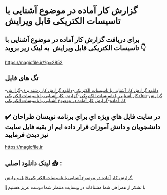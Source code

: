# گزارش کار آماده در موضوع آشنایی با تاسیسات الکتریکی قابل ویرایش 

## برای دریافت گزارش کار آماده در موضوع آشنایی با تاسیسات الکتریکی قابل ویرایش  به لینک زیر بروید 👇

https://magicfile.ir/?p=2852

## تگ های فایل

-[دانلود گزارش کار آشنایی با تاسیسات الکتریکی](https://magicfile.ir/product/%da%af%d8%b2%d8%a7%d8%b1%d8%b4-%da%a9%d8%a7%d8%b1-%d8%a2%d9%85%d8%a7%d8%af%d9%87-%d8%af%d8%b1-%d9%85%d9%88%d8%b6%d9%88%d8%b9-%d8%a2%d8%b4%d9%86%d8%a7%db%8c%db%8c-%d8%a8%d8%a7-%d8%aa%d8%a7%d8%b3%db%8c%d8%b3%d8%a7%d8%aa-%d8%a7%d9%84%da%a9%d8%aa%d8%b1%db%8c%da%a9%db%8c/)-[دانلود گزارش کار رشته برق](https://magicfile.ir/product/%da%af%d8%b2%d8%a7%d8%b1%d8%b4-%da%a9%d8%a7%d8%b1-%d8%a2%d9%85%d8%a7%d8%af%d9%87-%d8%af%d8%b1-%d9%85%d9%88%d8%b6%d9%88%d8%b9-%d8%a2%d8%b4%d9%86%d8%a7%db%8c%db%8c-%d8%a8%d8%a7-%d8%aa%d8%a7%d8%b3%db%8c%d8%b3%d8%a7%d8%aa-%d8%a7%d9%84%da%a9%d8%aa%d8%b1%db%8c%da%a9%db%8c/)-[گزارش کار آشنایی با تاسیسات الکتریکی](https://magicfile.ir/product/%da%af%d8%b2%d8%a7%d8%b1%d8%b4-%da%a9%d8%a7%d8%b1-%d8%a2%d9%85%d8%a7%d8%af%d9%87-%d8%af%d8%b1-%d9%85%d9%88%d8%b6%d9%88%d8%b9-%d8%a2%d8%b4%d9%86%d8%a7%db%8c%db%8c-%d8%a8%d8%a7-%d8%aa%d8%a7%d8%b3%db%8c%d8%b3%d8%a7%d8%aa-%d8%a7%d9%84%da%a9%d8%aa%d8%b1%db%8c%da%a9%db%8c/)-[گزارش کار آشنایی با تاسیسات الکتریکی doc](https://magicfile.ir/product/%da%af%d8%b2%d8%a7%d8%b1%d8%b4-%da%a9%d8%a7%d8%b1-%d8%a2%d9%85%d8%a7%d8%af%d9%87-%d8%af%d8%b1-%d9%85%d9%88%d8%b6%d9%88%d8%b9-%d8%a2%d8%b4%d9%86%d8%a7%db%8c%db%8c-%d8%a8%d8%a7-%d8%aa%d8%a7%d8%b3%db%8c%d8%b3%d8%a7%d8%aa-%d8%a7%d9%84%da%a9%d8%aa%d8%b1%db%8c%da%a9%db%8c/)-[گزارش کار آماده](https://magicfile.ir/product/%da%af%d8%b2%d8%a7%d8%b1%d8%b4-%da%a9%d8%a7%d8%b1-%d8%a2%d9%85%d8%a7%d8%af%d9%87-%d8%af%d8%b1-%d9%85%d9%88%d8%b6%d9%88%d8%b9-%d8%a2%d8%b4%d9%86%d8%a7%db%8c%db%8c-%d8%a8%d8%a7-%d8%aa%d8%a7%d8%b3%db%8c%d8%b3%d8%a7%d8%aa-%d8%a7%d9%84%da%a9%d8%aa%d8%b1%db%8c%da%a9%db%8c/)-[گزارش کار آماده در موضوع آشنایی با تاسیسات الکتریکی](https://magicfile.ir/product/%da%af%d8%b2%d8%a7%d8%b1%d8%b4-%da%a9%d8%a7%d8%b1-%d8%a2%d9%85%d8%a7%d8%af%d9%87-%d8%af%d8%b1-%d9%85%d9%88%d8%b6%d9%88%d8%b9-%d8%a2%d8%b4%d9%86%d8%a7%db%8c%db%8c-%d8%a8%d8%a7-%d8%aa%d8%a7%d8%b3%db%8c%d8%b3%d8%a7%d8%aa-%d8%a7%d9%84%da%a9%d8%aa%d8%b1%db%8c%da%a9%db%8c/)

## ✔️ در سايت فايل هاي ويژه اي براي برنامه نويسان طراحان دانشجويان و دانش آموزان قرار داده ايم از بقيه فايل سايت نيز ديدن فرماييد

https://magicfile.ir


## لينک دانلود اصلي 📥 :

[گزارش کار آماده در موضوع آشنایی با تاسیسات الکتریکی قابل ویرایش ](https://magicfile.ir/product/%da%af%d8%b2%d8%a7%d8%b1%d8%b4-%da%a9%d8%a7%d8%b1-%d8%a2%d9%85%d8%a7%d8%af%d9%87-%d8%af%d8%b1-%d9%85%d9%88%d8%b6%d9%88%d8%b9-%d8%a2%d8%b4%d9%86%d8%a7%db%8c%db%8c-%d8%a8%d8%a7-%d8%aa%d8%a7%d8%b3%db%8c%d8%b3%d8%a7%d8%aa-%d8%a7%d9%84%da%a9%d8%aa%d8%b1%db%8c%da%a9%db%8c/) 


🙏با تشکر از همراهي شما مشتاقانه در وبسایت منتظر شما دوست عزیز هستیم

